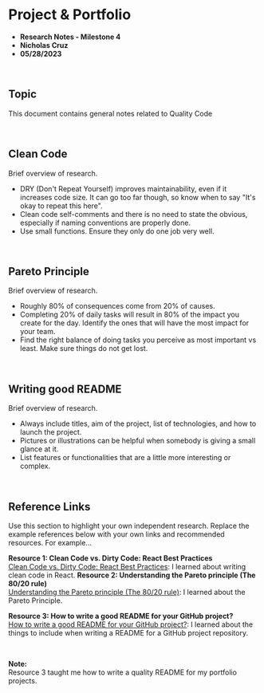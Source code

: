 # Project & Portfolio 

* **Research Notes - Milestone 4**
* **Nicholas Cruz**
* **05/28/2023**

<br>

## Topic

This document contains general notes related to Quality Code

<br>

## Clean Code
Brief overview of research. 

* DRY (Don't Repeat Yourself) improves maintainability, even if it increases code size. It can go too far though, so know when to say "It's okay to repeat this here".
* Clean code self-comments and there is no need to state the obvious, especially if naming conventions are properly done.
* Use small functions. Ensure they only do one job very well.

<br>

## Pareto Principle
Brief overview of research. 

* Roughly 80% of consequences come from 20% of causes.
* Completing 20% of daily tasks will result in 80% of the impact you create for the day. Identify the ones that will have the most impact for your team.
* Find the right balance of doing tasks you perceive as most important vs least. Make sure things do not get lost.

<br>

## Writing good README
Brief overview of research. 

* Always include titles, aim of the project, list of technologies, and how to launch the project.
* Pictures or illustrations can be helpful when somebody is giving a small glance at it.
* List features or functionalities that are a little more interesting or complex.

    
<br>

## Reference Links
Use this section to highlight your own independent research. Replace the example references below with your own links and recommended resources. For example...

**Resource 1: Clean Code vs. Dirty Code: React Best Practices**  
[Clean Code vs. Dirty Code: React Best Practices](https://americanexpress.io/clean-code-dirty-code/): I learned about writing clean code in React.
**Resource 2: Understanding the Pareto principle (The 80/20 rule)**    
[Understanding the Pareto principle (The 80/20 rule)](https://asana.com/resources/pareto-principle-80-20-rule): I learned about the Pareto Principle.

**Resource 3: How to write a good README for your GitHub project?**    
[How to write a good README for your GitHub project?](https://bulldogjob.com/readme/how-to-write-a-good-readme-for-your-github-project): I learned about the things to include when writing a README for a GitHub project repository.

<br>

**Note:**  
Resource 3 taught me how to write a quality README for my portfolio projects.